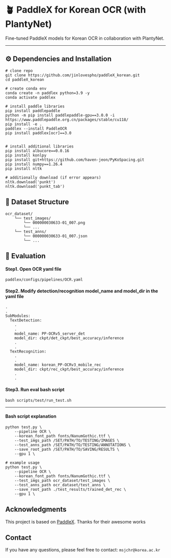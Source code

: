 # 🪴 PaddleX for Korean OCR (with PlantyNet)

Fine-tuned PaddleX models for Korean OCR in collaboration with PlantyNet.

---

## ⚙️ Dependencies and Installation
```
# clone repo 
git clone https://github.com/jinlovespho/paddleX_korean.git
cd paddleX_korean

# create conda env
conda create -n paddlex python=3.9 -y 
conda activate paddlex 

# install paddle libraries
pip install paddlepaddle 
python -m pip install paddlepaddle-gpu==3.0.0 -i https://www.paddlepaddle.org.cn/packages/stable/cu118/
pip install -e .
paddlex --install PaddleOCR
pip install paddlex[ocr]==3.0


# install additional libraries
pip install albucore==0.0.16
pip install konlpy 
pip install git+https://github.com/haven-jeon/PyKoSpacing.git
pip install numpy==1.26.4 
pip install nltk

# additionally download (if error appears)
nltk.download('punkt')
nltk.download('punkt_tab')
```

## 📂 Dataset Structure
```
ocr_dataset/
    └── test_images/
        └── 000000030633-01_007.png 
        └── ...
    └── test_anns/
        └── 000000030633-01_007.json
        └── ...
```

## 🚀 Evaluation


#### Step1. Open OCR yaml file 
```
paddlex/configs/pipelines/OCR.yaml
```

#### Step2. Modify detection/recognition model_name and model_dir in the yaml file
```
.
.
SubModules:
  TextDetection:
    .
    .
    model_name: PP-OCRv5_server_det
    model_dir: ckpt/det_ckpt/best_accuracy/inference
    .
    .
  TextRecognition:
    .
    .
    model_name: korean_PP-OCRv3_mobile_rec
    model_dir: ckpt/rec_ckpt/best_accuracy/inference
    .
    .
```

#### Step3. Run eval bash script
```
bash scripts/test/run_test.sh
```

---

#### Bash script explanation
````
python test.py \
    --pipeline OCR \
    --korean_font_path fonts/NanumGothic.ttf \
    --test_imgs_path /SET/PATH/TO/TESTING/IMAGES \
    --test_anns_path /SET/PATH/TO/TESTING/ANNOTATIONS \
    --save_root_path /SET/PATH/TO/SAVING/RESULTS \
    --gpu 1 \

# example usage
python test.py \
    --pipeline OCR \
    --korean_font_path fonts/NanumGothic.ttf \
    --test_imgs_path ocr_dataset/test_images \
    --test_anns_path ocr_dataset/test_anns \
    --save_root_path ./test_results/trained_det_rec \
    --gpu 1 \
````






## Acknowledgments
This project is based on [PaddleX](https://github.com/PaddlePaddle/PaddleX). Thanks for their awesome works 

## Contact
If you have any questions, please feel free to contact: `msjchr@korea.ac.kr`
